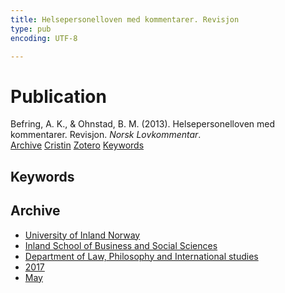 ```yaml
---
title: Helsepersonelloven med kommentarer. Revisjon
type: pub
encoding: UTF-8

---
```

<h1>Publication</h1>
<article id="csl-bib-container-RQACUE4V" class="csl-bib-container">
  <div class="csl-bib-body"> <div class="csl-entry">Befring, A. K., &#38; Ohnstad, B. M. (2013). Helsepersonelloven med kommentarer. Revisjon. <i>Norsk Lovkommentar</i>.</div> </div>
  <div class="csl-bib-buttons">
    <a href="#taxonomy-article-RQACUE4V" alt="archive" class="csl-bib-button">Archive</a>
    <a href="https://app.cristin.no/results/show.jsf?id=1467922" alt="Cristin" class="csl-bib-button">Cristin</a>
    <a href="http://zotero.org/groups/5881554/items/RQACUE4V" alt="Zotero" class="csl-bib-button">Zotero</a>
    <a href="#keywords-article-RQACUE4V" alt="keywords" class="csl-bib-button">Keywords</a>
  </div>
  <div id="csl-bib-meta-container-RQACUE4V"></div>
</article>
<div id="csl-bib-meta-RQACUE4V" class="csl-bib-meta">
  <article id="keywords-article-RQACUE4V" class="keywords-article">
    <h1>Keywords</h1>
    
  </article>
  <article id="taxonomy-article-RQACUE4V" class="taxonomy-article">
    <h1>Archive</h1>
    <ul>
      <li>
        <a href="/en/archive/?key=3DCRN523">University of Inland Norway</a>
      </li>
      <li>
        <a href="/en/archive/?key=DU8Q9LN9">Inland School of Business and Social Sciences</a>
      </li>
      <li>
        <a href="/en/archive/?key=ITYAG68H">Department of Law, Philosophy and International studies</a>
      </li>
      <li>
        <a href="/en/archive/?key=XDLKZVSJ">2017</a>
      </li>
      <li>
        <a href="/en/archive/?key=88XXCX62">May</a>
      </li>
    </ul>
  </article>
</div>
